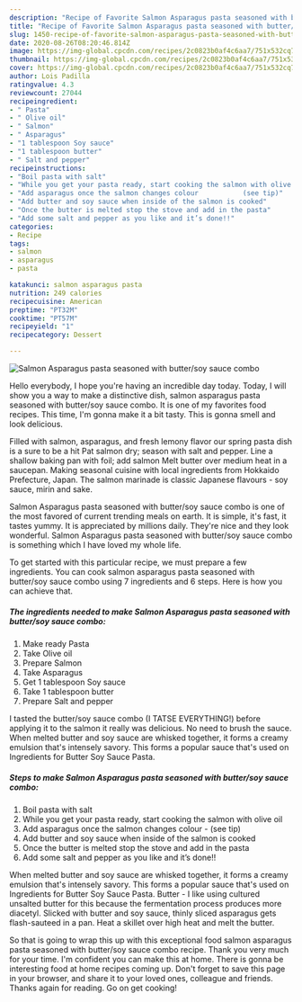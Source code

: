 ```yaml
---
description: "Recipe of Favorite Salmon Asparagus pasta seasoned with butter/soy sauce combo"
title: "Recipe of Favorite Salmon Asparagus pasta seasoned with butter/soy sauce combo"
slug: 1450-recipe-of-favorite-salmon-asparagus-pasta-seasoned-with-butter-soy-sauce-combo
date: 2020-08-26T08:20:46.814Z
image: https://img-global.cpcdn.com/recipes/2c0823b0af4c6aa7/751x532cq70/salmon-asparagus-pasta-seasoned-with-buttersoy-sauce-combo-recipe-main-photo.jpg
thumbnail: https://img-global.cpcdn.com/recipes/2c0823b0af4c6aa7/751x532cq70/salmon-asparagus-pasta-seasoned-with-buttersoy-sauce-combo-recipe-main-photo.jpg
cover: https://img-global.cpcdn.com/recipes/2c0823b0af4c6aa7/751x532cq70/salmon-asparagus-pasta-seasoned-with-buttersoy-sauce-combo-recipe-main-photo.jpg
author: Lois Padilla
ratingvalue: 4.3
reviewcount: 27044
recipeingredient:
- " Pasta"
- " Olive oil"
- " Salmon"
- " Asparagus"
- "1 tablespoon Soy sauce"
- "1 tablespoon butter"
- " Salt and pepper"
recipeinstructions:
- "Boil pasta with salt"
- "While you get your pasta ready, start cooking the salmon with olive oil"
- "Add asparagus once the salmon changes colour           (see tip)"
- "Add butter and soy sauce when inside of the salmon is cooked"
- "Once the butter is melted stop the stove and add in the pasta"
- "Add some salt and pepper as you like and it’s done!!"
categories:
- Recipe
tags:
- salmon
- asparagus
- pasta

katakunci: salmon asparagus pasta 
nutrition: 249 calories
recipecuisine: American
preptime: "PT32M"
cooktime: "PT57M"
recipeyield: "1"
recipecategory: Dessert

---
```



![Salmon Asparagus pasta seasoned with butter/soy sauce combo](https://img-global.cpcdn.com/recipes/2c0823b0af4c6aa7/751x532cq70/salmon-asparagus-pasta-seasoned-with-buttersoy-sauce-combo-recipe-main-photo.jpg)

Hello everybody, I hope you're having an incredible day today. Today, I will show you a way to make a distinctive dish, salmon asparagus pasta seasoned with butter/soy sauce combo. It is one of my favorites food recipes. This time, I'm gonna make it a bit tasty. This is gonna smell and look delicious.

Filled with salmon, asparagus, and fresh lemony flavor our spring pasta dish is a sure to be a hit Pat salmon dry; season with salt and pepper. Line a shallow baking pan with foil; add salmon Melt butter over medium heat in a saucepan. Making seasonal cuisine with local ingredients from Hokkaido Prefecture, Japan. The salmon marinade is classic Japanese flavours - soy sauce, mirin and sake.

Salmon Asparagus pasta seasoned with butter/soy sauce combo is one of the most favored of current trending meals on earth. It is simple, it's fast, it tastes yummy. It is appreciated by millions daily. They're nice and they look wonderful. Salmon Asparagus pasta seasoned with butter/soy sauce combo is something which I have loved my whole life.


To get started with this particular recipe, we must prepare a few ingredients. You can cook salmon asparagus pasta seasoned with butter/soy sauce combo using 7 ingredients and 6 steps. Here is how you can achieve that.

<!--inarticleads1-->

##### The ingredients needed to make Salmon Asparagus pasta seasoned with butter/soy sauce combo:

1. Make ready  Pasta
1. Take  Olive oil
1. Prepare  Salmon
1. Take  Asparagus
1. Get 1 tablespoon Soy sauce
1. Take 1 tablespoon butter
1. Prepare  Salt and pepper


I tasted the butter/soy sauce combo (I TATSE EVERYTHING!) before applying it to the salmon it really was delicious. No need to brush the sauce. When melted butter and soy sauce are whisked together, it forms a creamy emulsion that&#39;s intensely savory. This forms a popular sauce that&#39;s used on Ingredients for Butter Soy Sauce Pasta. 

<!--inarticleads2-->

##### Steps to make Salmon Asparagus pasta seasoned with butter/soy sauce combo:

1. Boil pasta with salt
1. While you get your pasta ready, start cooking the salmon with olive oil
1. Add asparagus once the salmon changes colour -           (see tip)
1. Add butter and soy sauce when inside of the salmon is cooked
1. Once the butter is melted stop the stove and add in the pasta
1. Add some salt and pepper as you like and it’s done!!


When melted butter and soy sauce are whisked together, it forms a creamy emulsion that&#39;s intensely savory. This forms a popular sauce that&#39;s used on Ingredients for Butter Soy Sauce Pasta. Butter - I like using cultured unsalted butter for this because the fermentation process produces more diacetyl. Slicked with butter and soy sauce, thinly sliced asparagus gets flash-sauteed in a pan. Heat a skillet over high heat and melt the butter. 

So that is going to wrap this up with this exceptional food salmon asparagus pasta seasoned with butter/soy sauce combo recipe. Thank you very much for your time. I'm confident you can make this at home. There is gonna be interesting food at home recipes coming up. Don't forget to save this page in your browser, and share it to your loved ones, colleague and friends. Thanks again for reading. Go on get cooking!
